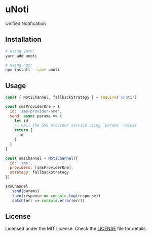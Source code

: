 # uNoti

Unified Notification

## Installation

```sh
# using yarn:
yarn add unoti

# using npm:
npm install --save unoti
```

## Usage

```js
const { NotiChannel, fallbackStrategy } = require('unoti')

const smsProviderOne = {
  id: 'sms-provider-one',
  send: async params => {
    let id
    // Call the SMS provider service using `params` values
    return {
      id
    }
  }
}

const smsChannel = NotiChannel({
  id: 'sms',
  providers: [smsProviderOne],
  strategy: fallbackStrategy
})

smsChannel
  .send(params)
  .then(response => console.log(response))
  .catch(err => console.error(err))
```

## License

Licensed under the MIT License. Check the [LICENSE](./LICENSE) file for details.
